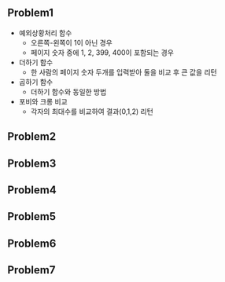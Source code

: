 ## Problem1
* 예외상황처리 함수
    * 오른쪽-왼쪽이 1이 아닌 경우
    * 페이지 숫자 중에 1, 2, 399, 400이 포함되는 경우
* 더하기 함수
    * 한 사람의 페이지 숫자 두개를 입력받아 둘을 비교 후 큰 값을 리턴
* 곱하기 함수
    * 더하기 함수와 동일한 방법
* 포비와 크롱 비교
    * 각자의 최대수를 비교하여 결과(0,1,2) 리턴
## Problem2
## Problem3
## Problem4
## Problem5
## Problem6
## Problem7

